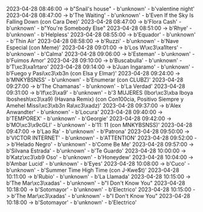 2023-04-28 08:46:00 -> b"Snail's house" - b'unknown' - b'valentine night'
2023-04-28 08:47:00 -> b'The Waiting' - b'unknown' - b'Even If the Sky Is Falling Down (con Cara Dee)'
2023-04-28 08:47:00 -> b'Flora Cash' - b'unknown' - b"You're Somebody Else"
2023-04-28 08:51:00 -> b'Rhye' - b'unknown' - b'Helpless'
2023-04-28 08:55:00 -> b'Equador' - b'unknown' - b'Thin Air'
2023-04-28 08:58:00 -> b'Ruzzi' - b'unknown' - b'Nave Especial (con Meme)'
2023-04-28 09:01:00 -> b'Los W\xc3\xa1lters' - b'unknown' - b'Calma'
2023-04-28 09:06:00 -> b'Esteman' - b'unknown' - b'Fuimos Amor'
2023-04-28 09:10:00 -> b'Buscabulla' - b'unknown' - b'T\xc3\xa1rtaro'
2023-04-28 09:14:00 -> b'Juan Ingaramo' - b'unknown' - b'Fuego y Pasi\xc3\xb3n (con Elsa y Elmar)'
2023-04-28 09:24:00 -> b'MNKYBSNSS' - b'unknown' - b'Enumerar (con CLUBZ)'
2023-04-28 09:27:00 -> b'The Chamanas' - b'unknown' - b'La Verdad'
2023-04-28 09:31:00 -> b'If\xc3\xa9' - b'unknown' - b'3 MUJERES (Ibor\xc3\xba Iboya Iboshesh\xc3\xa9) (Havana Remix) (con Con100cia, Positivo Siempre y Amehel Missi\xc3\xb3n Ra\xc3\xadz)'
2023-04-28 09:37:00 -> b'Alex Anwandter' - b'unknown' - b'Locura'
2023-04-28 09:40:00 -> b'TEMPOREX' - b'unknown' - b'Georgie'
2023-04-28 09:42:00 -> b'MO\xc3\x9cGLI' - b'unknown' - b'11: 11 (con MNKYBSNSS)'
2023-04-28 09:47:00 -> b'Lao Ra' - b'unknown' - b'Patrona'
2023-04-28 09:50:00 -> b'VICTOR INTERNET' - b'unknown' - b'ATTENTION'
2023-04-28 09:52:00 -> b'Helado Negro' - b'unknown' - b'Come Be Me'
2023-04-28 09:57:00 -> b'Silvana Estrada' - b'unknown' - b'Te Guardo'
2023-04-28 10:00:00 -> b'Katz\xc3\xb9 Oso' - b'unknown' - b'Honeydew'
2023-04-28 10:04:00 -> b'Ambar Lucid' - b'unknown' - b'Eyes'
2023-04-28 10:08:00 -> b'Cuco' - b'unknown' - b'Summer Time High Time (con J-Kwe$t)'
2023-04-28 10:11:00 -> b'Rubio' - b'unknown' - b'La Llamada'
2023-04-28 10:15:00 -> b'The Mar\xc3\xadas' - b'unknown' - b"I Don't Know You"
2023-04-28 10:18:00 -> b'Sotomayor' - b'unknown' - b'Electrico'
2023-04-28 10:15:00 -> b'The Mar\xc3\xadas' - b'unknown' - b"I Don't Know You"
2023-04-28 10:18:00 -> b'Sotomayor' - b'unknown' - b'Electrico'

